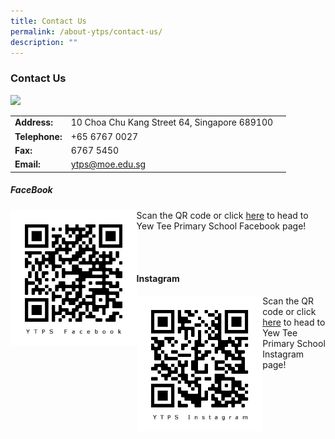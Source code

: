 ```yaml
---
title: Contact Us
permalink: /about-ytps/contact-us/
description: ""
---
```

### Contact Us
![](/images/Capture.png)

| | | |
| -------- | -------- | -------- |
|**Address:**|10 Choa Chu Kang Street 64, Singapore 689100|
| **Telephone:**    | +65 6767 0027    | |
|**Fax:**|6767 5450|
|**Email:**|[ytps@moe.edu.sg](mailto:ytps@moe.edu.sg)|



##### FaceBook

<img src="/images/YTPS%20FB%20QR%20Code.jpg" style="width:40%;" align = "left">

Scan the QR code or click [here](https://www.facebook.com/theyewteeprimaryschool/) to head to Yew Tee Primary School Facebook page!

<br> <br> 

#### Instagram

<img src="/images/YTPS%20IG%20QR%20Code.jpg" style="width:40%;" align = "left">

Scan the QR code or click [here](https://www.instagram.com/theyewteeprimaryschool/) to head to Yew Tee Primary School Instagram page!